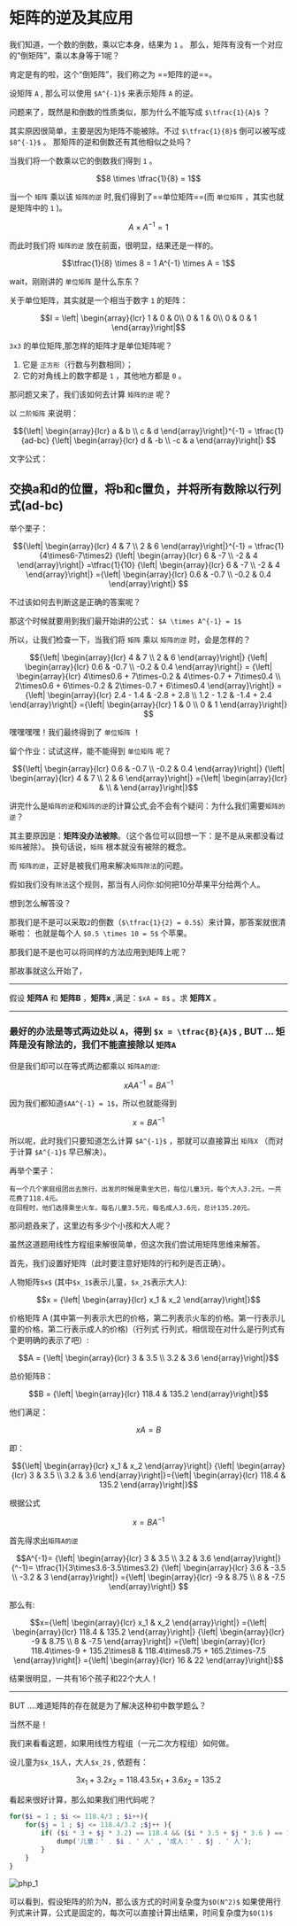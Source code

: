 矩阵的逆及其应用
===

我们知道，一个数的倒数，乘以它本身，结果为 `1` 。 那么，矩阵有没有一个对应的“倒矩阵”，乘以本身等于1呢？

肯定是有的啦，这个“倒矩阵”，我们称之为 ==矩阵的逆==。

设矩阵 `A` , 那么可以使用 `$A^{-1}$` 来表示矩阵 `A` 的逆。

问题来了，既然是和倒数的性质类似，那为什么不能写成 `$\tfrac{1}{A}$` ？

其实原因很简单，主要是因为矩阵不能被除。不过 `$\tfrac{1}{8}$` 倒可以被写成 `$8^{-1}$` 。
那矩阵的逆和倒数还有其他相似之处吗？

当我们将一个数乘以它的倒数我们得到 `1` 。

```math
8 \times \tfrac{1}{8} = 1
```

当一个 `矩阵` 乘以该 `矩阵的逆` 时,我们得到了==单位矩阵==(而 `单位矩阵` ，其实也就是矩阵中的 `1` )。

```math
A \times A^{-1} = 1
```

而此时我们将 `矩阵的逆` 放在前面，很明显，结果还是一样的。

```math
\tfrac{1}{8} \times 8 = 1

A^{-1} \times A = 1
```

wait，刚刚讲的 `单位矩阵` 是什么东东？

关于单位矩阵，其实就是一个相当于数字 `1` 的矩阵：
```math
I = 
\left|
\begin{array}{lcr} 
1 & 0 & 0\\
0 & 1 & 0\\
0 & 0 & 1
\end{array}\right|
```

`3x3` 的单位矩阵,那怎样的矩阵才是单位矩阵呢？
1. 它是 `正方形`（行数与列数相同）；
2. 它的对角线上的数字都是 `1` ，其他地方都是 `0` 。

那问题又来了，我们该如何去计算 `矩阵的逆` 呢？

以 `二阶矩阵` 来说明：

```math
{\left|
\begin{array}{lcr} 
a & b \\
c & d
\end{array}\right|}^{-1} 
= 
\tfrac{1}{ad-bc}
{\left|
\begin{array}{lcr} 
d & -b \\
-c & a
\end{array}\right|} 
```
文字公式：
## 交换a和d的位置，将b和c置负，并将所有数除以行列式(ad-bc)

举个栗子：
```math
{\left|
\begin{array}{lcr} 
4 & 7 \\
2 & 6
\end{array}\right|}^{-1} 
= 
\tfrac{1}{4\times6-7\times2}
{\left|
\begin{array}{lcr} 
6 & -7 \\
-2 & 4
\end{array}\right|} 
=\tfrac{1}{10}
{\left|
\begin{array}{lcr} 
6 & -7 \\
-2 & 4
\end{array}\right|} 
={\left|
\begin{array}{lcr} 
0.6 & -0.7 \\
-0.2 & 0.4
\end{array}\right|} 
```

不过该如何去判断这是正确的答案呢？

那这个时候就要用到我们最开始讲的公式：
`$A \times A^{-1} = 1$`

所以，让我们检查一下，当我们将 `矩阵` 乘以 `矩阵的逆` 时，会是怎样的？

```math
{\left|
\begin{array}{lcr} 
4 & 7 \\
2 & 6
\end{array}\right|}
{\left|
\begin{array}{lcr} 
0.6 & -0.7 \\
-0.2 & 0.4
\end{array}\right|}

=
{\left|
\begin{array}{lcr} 
4\times0.6 + 7\times-0.2 & 4\times-0.7 + 7\times0.4 \\
2\times0.6 + 6\times-0.2 & 2\times-0.7 + 6\times0.4
\end{array}\right|} 

=
{\left|
\begin{array}{lcr} 
2.4 - 1.4 & -2.8 + 2.8 \\
1.2 - 1.2 & -1.4 + 2.4
\end{array}\right|} 
={\left|
\begin{array}{lcr} 
1 & 0 \\
0 & 1
\end{array}\right|} 
```

嘿嘿嘿嘿！我们最终得到了 `单位矩阵` ！

留个作业：试试这样，能不能得到 `单位矩阵` 呢？
```math
{\left|
\begin{array}{lcr} 
0.6 & -0.7 \\
-0.2 & 0.4
\end{array}\right|}
{\left|
\begin{array}{lcr} 
4 & 7 \\
2 & 6
\end{array}\right|}
={\left|
\begin{array}{lcr} 
 &  \\
 & 
\end{array}\right|}
```

讲完什么是`矩阵的逆`和`矩阵的逆`的计算公式,会不会有个疑问：为什么我们需要`矩阵的逆`？

其主要原因是：**矩阵没办法被除**。（这个各位可以回想一下：是不是从来都没看过`矩阵`被除）。
换句话说，`矩阵` 根本就没有被除的概念。

而 `矩阵的逆`，正好是被我们用来解决`矩阵除法`的问题。

假如我们没有`除法`这个规则，那当有人问你:如何把10分苹果平分给两个人。

想到怎么解答没？

那我们是不是可以采取`2`的倒数（`$\tfrac{1}{2} = 0.5$`）来计算，那答案就很清晰啦：
也就是每个人 `$0.5 \times 10 = 5$` 个苹果。

那我们是不是也可以将同样的方法应用到矩阵上呢？

那故事就这么开始了，

---
假设 **矩阵A** 和 **矩阵B** ，**矩阵x** ,满足：`$xA = B$` 。求 **矩阵X** 。

---

### 最好的办法是等式两边处以 `A`，得到 `$x = \tfrac{B}{A}$`  , BUT ... 矩阵是没有除法的，我们不能直接除以 `矩阵A`

但是我们却可以在等式两边都乘以 `矩阵A的逆`:

```math
xAA^{-1} = BA^{-1}
```
因为我们都知道`$AA^{-1} = 1$`，所以也就能得到
```math
x = BA^{-1}
```
所以呢，此时我们只要知道怎么计算 `$A^{-1}$` ，那就可以直接算出 `矩阵X` （而对于计算 `$A^{-1}$` 早已解决）。

再举个栗子：
```
有一个几个家庭组团出去旅行，出发的时候是乘坐大巴，每位儿童3元，每个大人3.2元，一共花费了118.4元。
在回程时，他们选择乘坐火车，每名儿童3.5元，每名成人3.6元，总计135.20元。
```
那问题叒来了，这里边有多少个小孩和大人呢？

虽然这道题用线性方程组来解很简单，但这次我们尝试用矩阵思维来解答。

首先，我们设置好矩阵（此时要注意好矩阵的行和列是否正确）。

人物矩阵`$x$` (其中`$x_1$`表示儿童，`$x_2$`表示大人): 

```math
x = {\left|
\begin{array}{lcr} 
x_1 & x_2 
\end{array}\right|}
```
价格矩阵 A (其中第一列表示大巴的价格，第二列表示火车的价格。第一行表示儿童的价格，第二行表示成人的价格)（行列式 行列式，相信现在对什么是行列式有个更明确的表示了吧）:

```math
A = {\left|
\begin{array}{lcr} 
3 & 3.5 \\
3.2 & 3.6 
\end{array}\right|}
```
总价矩阵B：
```math
B = {\left|
\begin{array}{lcr} 
118.4 & 135.2
\end{array}\right|}
```
他们满足：
```math
xA = B
```
即：
```math
{\left|
\begin{array}{lcr} 
x_1 & x_2 
\end{array}\right|}
{\left|
\begin{array}{lcr} 
3 & 3.5 \\
3.2 & 3.6 
\end{array}\right|}={\left|
\begin{array}{lcr} 
118.4 & 135.2
\end{array}\right|}
```
根据公式
```math
x = BA^{-1}
```
首先得求出`矩阵A的逆`
```math
A^{-1}=
{\left|
\begin{array}{lcr} 
3 & 3.5 \\
3.2 & 3.6 
\end{array}\right|}{^-1}=
\tfrac{1}{3\times3.6-3.5\times3.2}
{\left|
\begin{array}{lcr} 
3.6 & -3.5 \\
-3.2 & 3
\end{array}\right|} 
={\left|
\begin{array}{lcr} 
-9 & 8.75 \\
8 & -7.5
\end{array}\right|} 
```
那么有:
```math
x={\left|
\begin{array}{lcr} 
x_1 & x_2 
\end{array}\right|}
={\left|
\begin{array}{lcr} 
118.4 & 135.2
\end{array}\right|}
{\left|
\begin{array}{lcr} 
-9 & 8.75 \\
8 & -7.5
\end{array}\right|} 

={\left|
\begin{array}{lcr} 
118.4\times-9 + 135.2\times8 & 118.4\times8.75 + 165.2\times-7.5
\end{array}\right|} 

={\left|
\begin{array}{lcr} 
16 & 22
\end{array}\right|}
```
结果很明显，一共有16个孩子和22个大人！

---

BUT ....难道矩阵的存在就是为了解决这种初中数学题么？

当然不是！

我们来看看这题，如果用线性方程组（一元二次方程组）如何做。

设儿童为`$x_1$`人，大人`$x_2$` , 依题有：
```math
3x_1 + 3.2x_2 = 118.4

3.5x_1 + 3.6x_2 = 135.2
```

看起来很好计算，那么如果我们用代码呢？

```php
for($i = 1 ; $i <= 118.4/3 ; $i++){
    for($j = 1 ; $j <= 118.4/3.2 ;$j++ ){
        if( ($i * 3 + $j * 3.2) == 118.4 && ($i * 3.5 + $j * 3.6 ) == 135.2 ){
            dump('儿童：' . $i . ' 人' , '成人：' . $j . ' 人');
        }
    }
}
```
![php_1](https://raw.githubusercontent.com/phpstudyOne/rihui/master/math/images/php_1.png)

可以看到，假设矩阵的阶为N，那么该方式的时间复杂度为`$O(N^2)$`
如果使用行列式来计算，公式是固定的，每次可以直接计算出结果，时间复杂度为`$O(1)$`